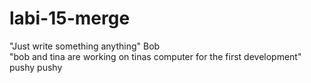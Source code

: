 # labi-15-merge

"Just write something anything" Bob  
"bob and tina are working on tinas computer for the first development"
pushy pushy

